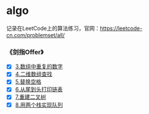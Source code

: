 # algo
记录在LeetCode上的算法练习，官网：https://leetcode-cn.com/problemset/all/


### 《剑指Offer》
- [x] [3.数组中重复的数字](https://github.com/cnting/algo/blob/master/src/offer/explain/Offer3.md)
- [x] [4.二维数组查找](https://github.com/cnting/algo/blob/master/src/offer/explain/Offer4.md)
- [x] [5.替换空格](https://github.com/cnting/algo/blob/master/src/offer/explain/Offer5.md)
- [x] [6.从尾到头打印链表](https://github.com/cnting/algo/blob/master/src/offer/explain/Offer6.md)
- [x] [7.重建二叉树](https://github.com/cnting/algo/blob/master/src/offer/explain/Offer7.md)
- [x] [8.用两个栈实现队列](https://github.com/cnting/algo/blob/master/src/offer/explain/Offer8.md)